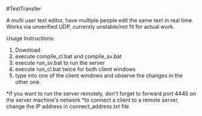 #TextTransfer

A multi user text editor, have multiple people edit the same text in real time.
Works via unverified UDP, currently unstable/not fit for actual work.

Usage Instructions:
1. Download
2. execute compile_cl.bat and compile_sv.bat
3. execute run_sv.bat to run the server
4. execute run_cl.bat twice for both client windows
5. type into one of the client windows and observe the changes in the other one.

*if you want to run the server remotely, don't forget to forward port 4445 on the server machine's network
*to connect a client to a remote server, change the IP address in connect_address.txt file
